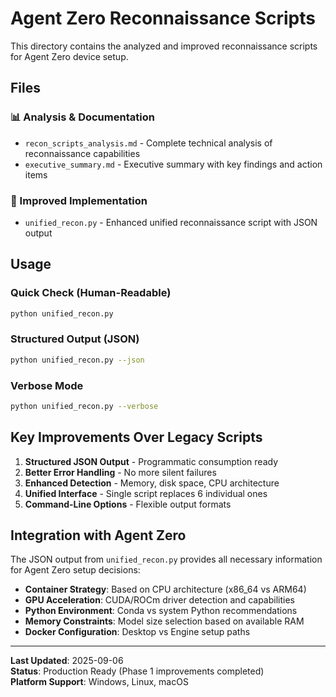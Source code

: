 # Agent Zero Reconnaissance Scripts

This directory contains the analyzed and improved reconnaissance scripts for Agent Zero device setup.

## Files

### 📊 Analysis & Documentation
- `recon_scripts_analysis.md` - Complete technical analysis of reconnaissance capabilities
- `executive_summary.md` - Executive summary with key findings and action items

### 🔧 Improved Implementation  
- `unified_recon.py` - Enhanced unified reconnaissance script with JSON output

## Usage

### Quick Check (Human-Readable)
```bash
python unified_recon.py
```

### Structured Output (JSON)
```bash
python unified_recon.py --json
```

### Verbose Mode
```bash
python unified_recon.py --verbose
```

## Key Improvements Over Legacy Scripts

1. **Structured JSON Output** - Programmatic consumption ready
2. **Better Error Handling** - No more silent failures  
3. **Enhanced Detection** - Memory, disk space, CPU architecture
4. **Unified Interface** - Single script replaces 6 individual ones
5. **Command-Line Options** - Flexible output formats

## Integration with Agent Zero

The JSON output from `unified_recon.py` provides all necessary information for Agent Zero setup decisions:

- **Container Strategy**: Based on CPU architecture (x86_64 vs ARM64)
- **GPU Acceleration**: CUDA/ROCm driver detection and capabilities  
- **Python Environment**: Conda vs system Python recommendations
- **Memory Constraints**: Model size selection based on available RAM
- **Docker Configuration**: Desktop vs Engine setup paths

---

**Last Updated**: 2025-09-06  
**Status**: Production Ready (Phase 1 improvements completed)  
**Platform Support**: Windows, Linux, macOS
